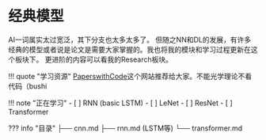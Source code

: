 # 经典模型
AI一词属实太过宽泛，其下分支也太多太多了。
但随之NN和DL的发展，有许多经典的模型或者说是论文是需要大家掌握的。我也将我的模块和学习过程更新在这个板块下。
更进阶的内容可以看我的Research板块。

<!-- prettier-ignore-start -->
!!! quote "学习资源"
    [PaperswithCode](https://paperswithcode.com/)这个网站推荐给大家。不能光学理论不看代码（bushi
<!-- prettier-ignore-end -->



<!-- prettier-ignore-start -->
!!! note "正在学习"
    - [ ] RNN (basic LSTM) 
    - [ ] LeNet
    - [ ] ResNet
    - [ ] Transformer
<!-- prettier-ignore-end -->

<!-- prettier-ignore-start -->
??? info "目录"
    ├── cnn.md
    ├── rnn.md (LSTM等)
    └── transformer.md
<!-- prettier-ignore-end -->